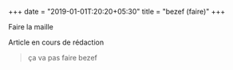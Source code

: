 +++
date = "2019-01-01T:20:20+05:30"
title = "bezef (faire)"
+++

Faire la maille
<!--more-->
Article en cours de rédaction

> ça va pas faire bezef
